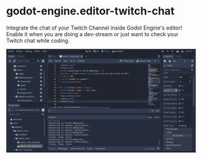 # godot-engine.editor-twitch-chat
Integrate the chat of your Twitch Channel inside Godot Engine's editor! Enable it when you are doing a dev-stream or just want to check your Twitch chat while coding.

![demo](screenshots/twitch_chat_demo.gif)
